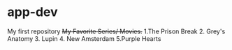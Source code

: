 # app-dev
My first repository
~~My Favorite Series/ Movies.~~
1.The Prison Break
2. Grey's Anatomy
3. Lupin
4. New Amsterdam
5.Purple Hearts 
